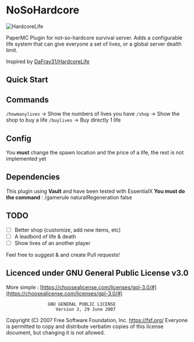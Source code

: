# NoSoHardcore

![HardcoreLife](https://www.spigotmc.org/data/resource_icons/91/91375.jpg?1618568731)

PaperMC Plugin for not-so-hardcore survival server. Adds a configurable life system that can give everyone a set of lives, or a global server dealth limit.

Inspired by [DaFray31/HardcoreLife](https://github.com/DaFray31/HardcoreLife)

## Quick Start

## Commands

`/howmanylives` -> Show the numbers of lives you have
`/shop` -> Show the shop to buy a life
`/buylives` -> Buy directly 1 life

## Config

You **must** change the spawn location and the price of a life, the rest is not implemented yet

## Dependencies

This plugin using **Vault** and have been tested with EssentialX
**You must do the command** : /gamerule naturalRegeneration false

## TODO

- [ ] Better shop (customize, add new items, etc)
- [ ] A leadbord of life & death
- [ ] Show lives of an another player

Feel free to suggest & and create Pull requests!

## Licenced under GNU General Public License v3.0

More simple : [https://choosealicense.com/licenses/gpl-3.0/#](https://choosealicense.com/licenses/gpl-3.0/#)

                    GNU GENERAL PUBLIC LICENSE
                       Version 3, 29 June 2007

Copyright (C) 2007 Free Software Foundation, Inc. <https://fsf.org/>
Everyone is permitted to copy and distribute verbatim copies
of this license document, but changing it is not allowed.
